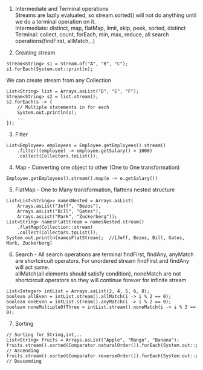 1. Intermediate and Terminal operations</br>
Streams are lazily evaluated, so stream.sorted() will not do anything until we do a terminal operation on it.</br>
Intermediate: distinct, map, flatMap, limit, skip, peek, sorted, distinct</br>
Terminal: collect, count, forEach, min, max, reduce, all search operations(findFirst, allMatch,..)

2. Creating stream
```
Stream<String> s1 = Stream.of("A", "B", "C");
s1.forEach(System.out::println);
```
We can create stream from any Collection
```
List<String> list = Arrays.asList("D", "E", "F");
Stream<String> s2 = list.stream();
s2.forEach(s -> {
	// Multiple statements in for each
	System.out.println(s);
	...
});
```

3. Filter
```
List<Employee> employees = Employee.getEmployees().stream()
	.filter((employee) -> employee.getSalary() > 1000)
	.collect(Collectors.toList());
```

4. Map - Converting one object to other (One to One transformation)
```
Employee.getEmployees().stream().map(e -> e.getSalary())
```

5. FlatMap - One to Many transformation, flattens nested structure
```
List<List<String>> namesNested = Arrays.asList( 
	Arrays.asList("Jeff", "Bezos"), 
    Arrays.asList("Bill", "Gates"), 
    Arrays.asList("Mark", "Zuckerberg"));
List<String> namesFlatStream = namesNested.stream()
	.flatMap(Collection::stream)
	.collect(Collectors.toList());
System.out.println(namesFlatStream);  //[Jeff, Bezos, Bill, Gates, Mark, Zuckerberg]
```

6. Search - All search operations are terminal
findFirst, findAny, anyMatch are shortcircuit operators. For unordered stream findFirst and findAny will act same.</br>
allMatch(all elements should satisfy condition), noneMatch are not shortcircuit operators so they will continue forever for infinite stream
```
List<Integer> intList = Arrays.asList(2, 4, 5, 6, 8);
boolean allEven = intList.stream().allMatch(i -> i % 2 == 0);
boolean oneEven = intList.stream().anyMatch(i -> i % 2 == 0);
boolean noneMultipleOfThree = intList.stream().noneMatch(i -> i % 3 == 0);
```

7. Sorting
```
// Sorting for String,int,..
List<String> fruits = Arrays.asList("Apple", "Mango", "Banana");
fruits.stream().sorted(Comparator.naturalOrder()).forEach(System.out::println); // Ascending
fruits.stream().sorted(Comparator.reverseOrder()).forEach(System.out::println); // Descemding
```





